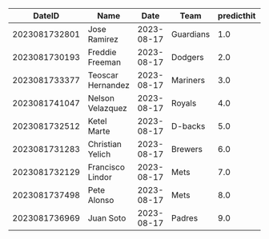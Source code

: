 DateID         |  Name               |  Date        |  Team       |  predicthit  |  predicthitproba     |  hitbool  |  Last7DaysAVG  |  Last15DaysAVG  |  Last30DaysAVG
---------------|---------------------|--------------|-------------|--------------|----------------------|-----------|----------------|-----------------|---------------
2023081732801  |  Jose Ramirez       |  2023-08-17  |  Guardians  |  1.0         |  0.606662350147928   |  False    |  0.357         |  0.243          |  0.29
2023081730193  |  Freddie Freeman    |  2023-08-17  |  Dodgers    |  2.0         |  0.6057416483555632  |  False    |  0.182         |  0.357          |  0.404
2023081733377  |  Teoscar Hernandez  |  2023-08-17  |  Mariners   |  3.0         |  0.6031551205260524  |  False    |  0.35          |  0.333          |  0.272
2023081741047  |  Nelson Velazquez   |  2023-08-17  |  Royals     |  4.0         |  0.6022533224624895  |  False    |  0.316         |  0.316          |  0.316
2023081732512  |  Ketel Marte        |  2023-08-17  |  D-backs    |  5.0         |  0.6011374434536235  |  False    |  0.2           |  0.143          |  0.262
2023081731283  |  Christian Yelich   |  2023-08-17  |  Brewers    |  6.0         |  0.5993397746311876  |  False    |  0.211         |  0.288          |  0.297
2023081732129  |  Francisco Lindor   |  2023-08-17  |  Mets       |  7.0         |  0.5985184279567014  |  False    |  0.2           |  0.306          |  0.289
2023081737498  |  Pete Alonso        |  2023-08-17  |  Mets       |  8.0         |  0.5976501672141805  |  False    |  0.136         |  0.235          |  0.27
2023081736969  |  Juan Soto          |  2023-08-17  |  Padres     |  9.0         |  0.5973053257798636  |  False    |  0.182         |  0.196          |  0.276
